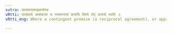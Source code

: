 ```yaml
---
sutra: उपसंवादाशङ्कयोश्च
vRtti: उपसंवादे आशंकायां च गम्यमानायां छन्दसि विषये लेट् प्रत्ययो भवति ॥
vRtti_eng: Where a contingent promise (a reciprocal agreement), or apprehension is implied, the affix '_Let_' is employed after a root, in the _Chhandas_ Literature.

---
```


